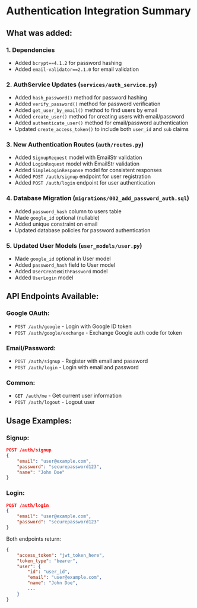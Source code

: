 # Authentication Integration Summary

## What was added:

### 1. Dependencies
- Added `bcrypt==4.1.2` for password hashing
- Added `email-validator==2.1.0` for email validation

### 2. AuthService Updates (`services/auth_service.py`)
- Added `hash_password()` method for password hashing
- Added `verify_password()` method for password verification
- Added `get_user_by_email()` method to find users by email
- Added `create_user()` method for creating users with email/password
- Added `authenticate_user()` method for email/password authentication
- Updated `create_access_token()` to include both `user_id` and `sub` claims

### 3. New Authentication Routes (`auth/routes.py`)
- Added `SignupRequest` model with EmailStr validation
- Added `LoginRequest` model with EmailStr validation
- Added `SimpleLoginResponse` model for consistent responses
- Added `POST /auth/signup` endpoint for user registration
- Added `POST /auth/login` endpoint for user authentication

### 4. Database Migration (`migrations/002_add_password_auth.sql`)
- Added `password_hash` column to users table
- Made `google_id` optional (nullable)
- Added unique constraint on email
- Updated database policies for password authentication

### 5. Updated User Models (`user_models/user.py`)
- Made `google_id` optional in User model
- Added `password_hash` field to User model
- Added `UserCreateWithPassword` model
- Added `UserLogin` model

## API Endpoints Available:

### Google OAuth:
- `POST /auth/google` - Login with Google ID token
- `POST /auth/google/exchange` - Exchange Google auth code for token

### Email/Password:
- `POST /auth/signup` - Register with email and password
- `POST /auth/login` - Login with email and password

### Common:
- `GET /auth/me` - Get current user information
- `POST /auth/logout` - Logout user

## Usage Examples:

### Signup:
```json
POST /auth/signup
{
    "email": "user@example.com",
    "password": "securepassword123",
    "name": "John Doe"
}
```

### Login:
```json
POST /auth/login
{
    "email": "user@example.com",
    "password": "securepassword123"
}
```

Both endpoints return:
```json
{
    "access_token": "jwt_token_here",
    "token_type": "bearer",
    "user": {
        "id": "user_id",
        "email": "user@example.com",
        "name": "John Doe",
        ...
    }
}
```
